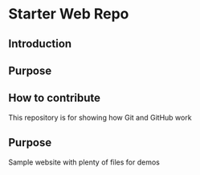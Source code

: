 # Starter Web Repo

## Introduction 

## Purpose

## How to contribute 

This repository is for showing how Git and GitHub work

## Purpose

Sample website with plenty of files for demos
